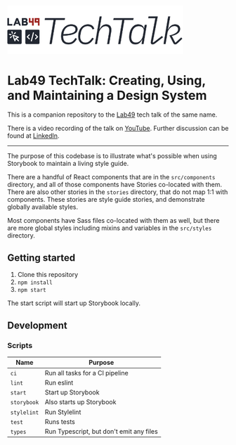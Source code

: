 <img src="/.github/tech-talk-logo.png" width="400" />

# Lab49 TechTalk: Creating, Using, and Maintaining a Design System

This is a companion repository to the [Lab49](https://www.lab49.com/) tech talk of the same name.

There is a video recording of the talk on [YouTube](https://youtu.be/F2JifPQVdkw). Further discussion can be found at [LinkedIn](https://www.linkedin.com/posts/prakshoti-monica-pawar-she-her-1a840b_lab49-recently-hosted-a-tech-talk-by-our-activity-6672116340821688320-DmPs).

---

The purpose of this codebase is to illustrate what's possible when using Storybook to maintain a living style guide.

There are a handful of React components that are in the `src/components` directory, and all of those components have Stories co-located with them. There are also other stories in the `stories` directory, that do not map 1:1 with components. These stories are style guide stories, and demonstrate globally available styles.

Most components have Sass files co-located with them as well, but there are more global styles including mixins and variables in the `src/styles` directory.

## Getting started

1. Clone this repository
2. `npm install`
3. `npm start`

The start script will start up Storybook locally.

## Development

### Scripts

| Name | Purpose |
| --- | --- |
| `ci` | Run all tasks for a CI pipeline |
| `lint` | Run eslint |
| `start` | Start up Storybook |
| `storybook` | Also starts up Storybook |
| `stylelint` | Run Stylelint |
| `test` | Runs tests |
| `types` | Run Typescript, but don't emit any files |

